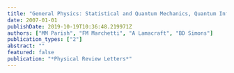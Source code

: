 ```yaml
---
title: "General Physics: Statistical and Quantum Mechanics, Quantum Information, etc-Polarized Fermi Condensates with Unequal Masses: Tuning the Tricritical Point"
date: 2007-01-01
publishDate: 2019-10-19T10:36:48.219971Z
authors: ["MM Parish", "FM Marchetti", "A Lamacraft", "BD Simons"]
publication_types: ["2"]
abstract: ""
featured: false
publication: "*Physical Review Letters*"
---
```


